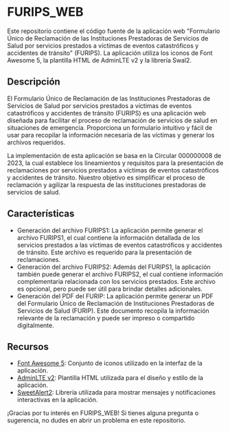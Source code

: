 # FURIPS_WEB

Este repositorio contiene el código fuente de la aplicación web "Formulario Único de Reclamación de las Instituciones Prestadoras de Servicios de Salud por servicios prestados a víctimas de eventos catastróficos y accidentes de tránsito" (FURIPS). La aplicación utiliza los iconos de Font Awesome 5, la plantilla HTML de AdminLTE v2 y la librería Swal2.

## Descripción

El Formulario Único de Reclamación de las Instituciones Prestadoras de Servicios de Salud por servicios prestados a víctimas de eventos catastróficos y accidentes de tránsito (FURIPS) es una aplicación web diseñada para facilitar el proceso de reclamación de servicios de salud en situaciones de emergencia. Proporciona un formulario intuitivo y fácil de usar para recopilar la información necesaria de las víctimas y generar los archivos requeridos.

La implementación de esta aplicación se basa en la Circular 000000008 de 2023, la cual establece los lineamientos y requisitos para la presentación de reclamaciones por servicios prestados a víctimas de eventos catastróficos y accidentes de tránsito. Nuestro objetivo es simplificar el proceso de reclamación y agilizar la respuesta de las instituciones prestadoras de servicios de salud.

## Características

- Generación del archivo FURIPS1: La aplicación permite generar el archivo FURIPS1, el cual contiene la información detallada de los servicios prestados a las víctimas de eventos catastróficos y accidentes de tránsito. Este archivo es requerido para la presentación de reclamaciones.
- Generación del archivo FURIPS2: Además del FURIPS1, la aplicación también puede generar el archivo FURIPS2, el cual contiene información complementaria relacionada con los servicios prestados. Este archivo es opcional, pero puede ser útil para brindar detalles adicionales.
- Generación del PDF del FURIP: La aplicación permite generar un PDF del Formulario Único de Reclamación de Instituciones Prestadoras de Servicios de Salud (FURIP). Este documento recopila la información relevante de la reclamación y puede ser impreso o compartido digitalmente.

## Recursos

- [Font Awesome 5](https://fontawesome.com/v5): Conjunto de iconos utilizado en la interfaz de la aplicación.
- [AdminLTE v2](https://adminlte.io/themes/AdminLTE/index2.html): Plantilla HTML utilizada para el diseño y estilo de la aplicación.
- [SweetAlert2](https://sweetalert2.github.io/): Librería utilizada para mostrar mensajes y notificaciones interactivas en la aplicación.

¡Gracias por tu interés en FURIPS_WEB! Si tienes alguna pregunta o sugerencia, no dudes en abrir un problema en este repositorio.
